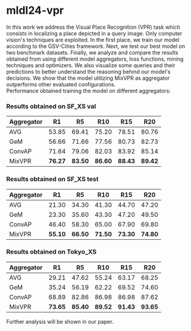 # mldl24-vpr
In this work we address the Visual Place Recognition (VPR) task which consists in localizing a place depicted in a query image. Only computer vision's techniques are exploited. In the first place, we train our model according to the GSV-Cities framework. Next, we test our best model on two benchmark datasets. Finally, we analyze and compare the results obtained from using different model aggregators, loss functions, mining techniques and optimizers. We also visualize some queries and their predictions to better understand the reasoning behind our model's decisions. We show that the model utilizing MixVPR as aggregator outperforms other evaluated configurations.  
Performance obtained training the model on different aggregators:

### Results obtained on SF_XS val

| Aggregator | R1    | R5    | R10   | R15   | R20   |
|------------|-------|-------|-------|-------|-------|
| AVG        | 53.85 | 69.41 | 75.20 | 78.51 | 80.76 |
| GeM        | 56.66 | 71.66 | 77.56 | 80.73 | 82.73 |
| ConvAP     | 71.64 | 79.06 | 82.03 | 83.92 | 85.14 |
| MixVPR     | **76.27** | **83.50** | **86.60** | **88.43** | **89.42** |

### Results obtained on SF_XS test

| Aggregator | R1    | R5    | R10   | R15   | R20   |
|------------|-------|-------|-------|-------|-------|
| AVG        | 21.30 | 34.30 | 41.30 | 44.70 | 47.20 |
| GeM        | 23.30 | 35.60 | 43.30 | 47.20 | 49.50 |
| ConvAP     | 46.40 | 58.30 | 65.00 | 67.90 | 69.80 |
| MixVPR     | **55.10** | **66.50** | **71.50** | **73.30** | **74.80** |

### Results obtained on Tokyo_XS

| Aggregator | R1    | R5    | R10   | R15   | R20   |
|------------|-------|-------|-------|-------|-------|
| AVG        | 29.21 | 47.62 | 55.24 | 63.17 | 68.25 |
| GeM        | 35.24 | 56.19 | 62.22 | 69.52 | 74.60 |
| ConvAP     | 68.89 | 82.86 | 86.98 | 86.98 | 87.62 |
| MixVPR     | **73.65** | **85.40** | **89.52** | **91.43** | **93.65** |

Further analysis will be shown in our paper.
